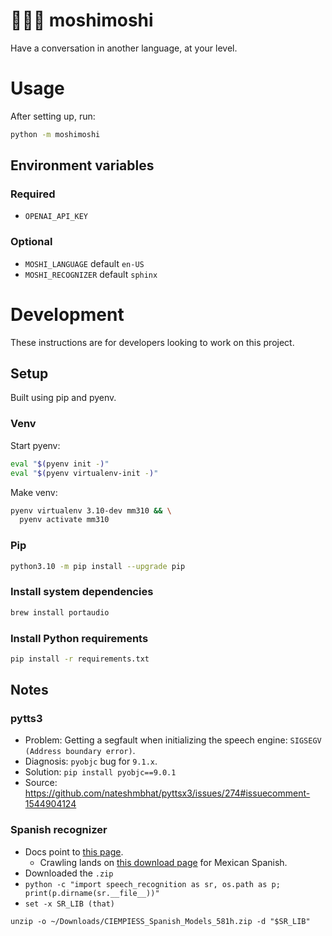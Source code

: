 # 🧑💬🤖 moshimoshi
Have a conversation in another language, at your level.

# Usage
After setting up, run:
```sh
python -m moshimoshi
```

## Environment variables

### Required

- `OPENAI_API_KEY`

### Optional

- `MOSHI_LANGUAGE` default `en-US`
- `MOSHI_RECOGNIZER` default `sphinx`

# Development
These instructions are for developers looking to work on this project.

## Setup
Built using pip and pyenv.

### Venv
Start pyenv:
```sh
eval "$(pyenv init -)"
eval "$(pyenv virtualenv-init -)"
```

Make venv:
```sh
pyenv virtualenv 3.10-dev mm310 && \
  pyenv activate mm310
```

### Pip
```sh
python3.10 -m pip install --upgrade pip
```

### Install system dependencies
```sh
brew install portaudio
```

### Install Python requirements
```sh
pip install -r requirements.txt
```

## Notes

### pytts3
- Problem: Getting a segfault when initializing the speech engine: `SIGSEGV (Address boundary error)`.
- Diagnosis: `pyobjc` bug for `9.1.x`.
- Solution: `pip install pyobjc==9.0.1`
- Source: https://github.com/nateshmbhat/pyttsx3/issues/274#issuecomment-1544904124

### Spanish recognizer
- Docs point to [this page](https://github.com/Uberi/speech_recognition/blob/master/reference/pocketsphinx.rst).
  - Crawling lands on
  [this download page](https://sourceforge.net/projects/cmusphinx/files/Acoustic%20and%20Language%20Models/Mexican%20Spanish/)
  for Mexican Spanish.
- Downloaded the `.zip`
- `python -c "import speech_recognition as sr, os.path as p; print(p.dirname(sr.__file__))"`
- `set -x SR_LIB (that)`
```
unzip -o ~/Downloads/CIEMPIESS_Spanish_Models_581h.zip -d "$SR_LIB"
```
